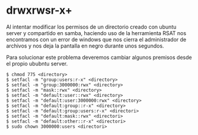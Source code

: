 # drwxrwsr-x+

Al intentar modificar los permisos de un directorio creado con ubuntu server y compartido en samba, haciendo uso de la herramienta RSAT nos encontramos con un error de windows que nos cierra el administrador de archivos y nos deja la pantalla en negro durante unos segundos.

Para solucionar este problema deveremos cambiar algunos premisos desde el propio ububntu server.

    $ chmod 775 <directory> 
    $ setfacl -m "group:users:r-x" <directory>
    $ setfacl -m "group:3000000:rwx" <directory>
    $ setfacl -m "mask::rwx" <directory>
    $ setfacl -m "default:user::rwx" <directory>
    $ setfacl -m "default:user:3000000:rwx" <directory>
    $ setfacl -m "default:group::r-x" <directory>
    $ setfacl -m "default:group:users:r-x" <directori>
    $ setfacl -m "default:mask::rwx" <directori>
    $ setfacl -m "default:other::r-x" <directori>
    $ sudo chown 3000000:users <directori>
